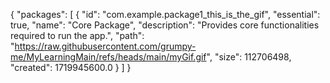 {
  "packages": [
    {
      "id": "com.example.package1_this_is_the_gif",
      "essential": true,
      "name": "Core Package",
      "description": "Provides core functionalities required to run the app.",
      "path": "https://raw.githubusercontent.com/grumpy-me/MyLearningMain/refs/heads/main/myGif.gif",
      "size": 112706498,
      "created": 1719945600.0
    }
  ]
}
